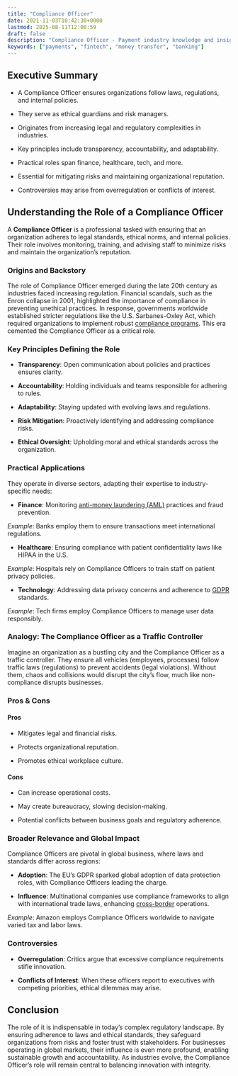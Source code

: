 ```yaml
---
title: "Compliance Officer"
date: 2021-11-03T10:42:30+0000
lastmod: 2025-08-11T12:00:59
draft: false
description: "Compliance Officer - Payment industry knowledge and insights"
keywords: ["payments", "fintech", "money transfer", "banking"]
---
```


## Executive Summary

- A Compliance Officer ensures organizations follow laws, regulations, and internal policies.

- They serve as ethical guardians and risk managers.

- Originates from increasing legal and regulatory complexities in industries.

- Key principles include transparency, accountability, and adaptability.

- Practical roles span finance, healthcare, tech, and more.

- Essential for mitigating risks and maintaining organizational reputation.

- Controversies may arise from overregulation or conflicts of interest.

## Understanding the Role of a Compliance Officer

A **Compliance Officer** is a professional tasked with ensuring that an organization adheres to legal standards, ethical norms, and internal policies. Their role involves monitoring, training, and advising staff to minimize risks and maintain the organization’s reputation.

### Origins and Backstory

The role of Compliance Officer emerged during the late 20th century as industries faced increasing regulation. Financial scandals, such as the Enron collapse in 2001, highlighted the importance of compliance in preventing unethical practices. In response, governments worldwide established stricter regulations like the U.S. Sarbanes-Oxley Act, which required organizations to implement robust [compliance programs](https://faisalkhanllc.xyz/resources/payments-wiki/c/compliance-program/). This era cemented the Compliance Officer as a critical role.

### Key Principles Defining the Role

- **Transparency**: Open communication about policies and practices ensures clarity.

- **Accountability**: Holding individuals and teams responsible for adhering to rules.

- **Adaptability**: Staying updated with evolving laws and regulations.

- **Risk Mitigation**: Proactively identifying and addressing compliance risks.

- **Ethical Oversight**: Upholding moral and ethical standards across the organization.

### Practical Applications

They operate in diverse sectors, adapting their expertise to industry-specific needs:

- **Finance**: Monitoring [anti-money laundering (AML)](https://faisalkhanllc.xyz/resources/payments-wiki/a/anti-money-laundering-aml/) practices and fraud prevention.

*Example*: Banks employ them to ensure transactions meet international regulations.

- **Healthcare**: Ensuring compliance with patient confidentiality laws like HIPAA in the U.S.

*Example*: Hospitals rely on Compliance Officers to train staff on patient privacy policies.

- **Technology**: Addressing data privacy concerns and adherence to [GDPR](https://faisalkhanllc.xyz/resources/payments-wiki/g/general-data-protection-regulation-gdpr/) standards.

*Example*: Tech firms employ Compliance Officers to manage user data responsibly.

### Analogy: The Compliance Officer as a Traffic Controller

Imagine an organization as a bustling city and the Compliance Officer as a traffic controller. They ensure all vehicles (employees, processes) follow traffic laws (regulations) to prevent accidents (legal violations). Without them, chaos and collisions would disrupt the city’s flow, much like non-compliance disrupts businesses.

### Pros & Cons

#### **Pros**

- Mitigates legal and financial risks.

- Protects organizational reputation.

- Promotes ethical workplace culture.

#### **Cons**

- Can increase operational costs.

- May create bureaucracy, slowing decision-making.

- Potential conflicts between business goals and regulatory adherence.

### Broader Relevance and Global Impact

Compliance Officers are pivotal in global business, where laws and standards differ across regions:

- **Adoption**: The EU’s GDPR sparked global adoption of data protection roles, with Compliance Officers leading the charge.

- **Influence**: Multinational companies use compliance frameworks to align with international trade laws, enhancing [cross-border](https://faisalkhanllc.xyz/resources/payments-wiki/c/cross-border-money-transfer/) operations.

*Example*: Amazon employs Compliance Officers worldwide to navigate varied tax and labor laws.

### Controversies

- **Overregulation**: Critics argue that excessive compliance requirements stifle innovation.

- **Conflicts of Interest**: When these officers report to executives with competing priorities, ethical dilemmas may arise.

## Conclusion

The role of it is indispensable in today’s complex regulatory landscape. By ensuring adherence to laws and ethical standards, they safeguard organizations from risks and foster trust with stakeholders. For businesses operating in global markets, their influence is even more profound, enabling sustainable growth and accountability. As industries evolve, the Compliance Officer’s role will remain central to balancing innovation with integrity.